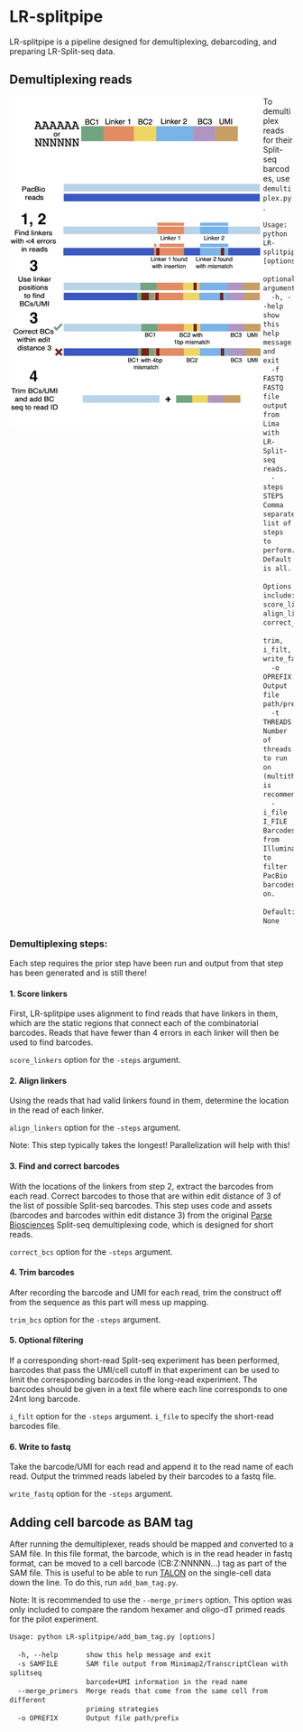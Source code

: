 # LR-splitpipe

LR-splitpipe is a pipeline designed for demultiplexing, debarcoding, and preparing LR-Split-seq data. 

## Demultiplexing reads

<img align="left" width="450" src="demux_pipeline.png">


To demultiplex reads for their Split-seq barcodes, use `demultiplex.py`.


```
Usage: python LR-splitpipe/demultiplex.py [options]

optional arguments:
  -h, --help      show this help message and exit
  -f FASTQ        FASTQ file output from Lima with LR-Split-seq reads.
  -steps STEPS    Comma separated list of steps to perform. Default is all.
                  Options include: score_linkers, align_linkers, correct_bcs,
                  trim, i_filt, write_fastq
  -o OPREFIX      Output file path/prefix
  -t THREADS      Number of threads to run on (multithreading is recommended)
  -i_file I_FILE  Barcodes from Illumina to filter PacBio barcodes on.
                  Default: None
```

### Demultiplexing steps:

Each step requires the prior step have been run and output from that step has been generated and is still there!

#### 1. Score linkers

First, LR-splitpipe uses alignment to find reads that have linkers in them, which are the static regions that connect each of the combinatorial barcodes. Reads that have fewer than 4 errors in each linker will then be used to find barcodes. 

`score_linkers` option for the `-steps` argument.

#### 2. Align linkers

Using the reads that had valid linkers found in them, determine the location in the read of each linker. 

`align_linkers` option for the `-steps` argument.

Note: This step typically takes the longest! Parallelization will help with this!

#### 3. Find and correct barcodes

With the locations of the linkers from step 2, extract the barcodes from each read. Correct barcodes to those that are within edit distance of 3 of the list of possible Split-seq barcodes. This step uses code and assets (barcodes and barcodes within edit distance 3) from the original [Parse Biosciences](https://www.parsebiosciences.com/) Split-seq demultiplexing code, which is designed for short reads.

`correct_bcs` option for the `-steps` argument.

#### 4. Trim barcodes

After recording the barcode and UMI for each read, trim the construct off from the sequence as this part will mess up mapping. 

`trim_bcs` option for the `-steps` argument.

#### 5. Optional filtering

If a corresponding short-read Split-seq experiment has been performed, barcodes that pass the UMI/cell cutoff in that experiment can be used to limit the corresponding barcodes in the long-read experiment. The barcodes should be given in a text file where each line corresponds to one 24nt long barcode.

`i_filt` option for the `-steps` argument.
`i_file` to specify the short-read barcodes file.

#### 6. Write to fastq

Take the barcode/UMI for each read and append it to the read name of each read. Output the trimmed reads labeled by their barcodes to a fastq file.

`write_fastq` option for the `-steps` argument.

## Adding cell barcode as BAM tag

After running the demultiplexer, reads should be mapped and converted to a SAM file. In this file format, the barcode, which is in the read header in fastq format, can be moved to a cell barcode (CB:Z:NNNNN...) tag as part of the SAM file. This is useful to be able to run [TALON](https://github.com/mortazavilab/TALON) on the single-cell data down the line. To do this, run `add_bam_tag.py`.

Note: It is recommended to use the `--merge_primers` option. This option was only included to compare the random hexamer and oligo-dT primed reads for the pilot experiment.

```
Usage: python LR-splitpipe/add_bam_tag.py [options]

  -h, --help       show this help message and exit
  -s SAMFILE       SAM file output from Minimap2/TranscriptClean with splitseq
                   barcode+UMI information in the read name
  --merge_primers  Merge reads that come from the same cell from different
                   priming strategies
  -o OPREFIX       Output file path/prefix
```
